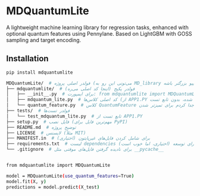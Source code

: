 # MDQuantumLite

A lightweight machine learning library for regression tasks, enhanced with optional quantum features using Pennylane. Based on LightGBM with GOSS sampling and target encoding.

## Installation
```bash
pip install mdquantumlite

MDQuantumLite/  # فولدر اصلی پروژه (می‌تونی این رو به MD_library تغییر بدی اگر بخشی از ریپو بزرگتر باشه)
├── mdquantumlite/  # فولدر پکیج (اینجا کد اصلی می‌ره)
│   ├── __init__.py  # برای ایمپورت: from mdquantumlite import MDQuantumLite
│   ├── mdquantum_lite.py  # کد اصلی کلاس‌ها (از APP1.PY منتقل شده، بدون تابع تست)
│   └── quantum_feature.py  # کلاس QuantumFeature رو جدا کردم برای تمیزتر شدن
├── tests/  # فولدر تست‌ها
│   └── test_mdquantum_lite.py  # تابع تست از APP1.PY
├── setup.py  # فایل نصب (مهم‌ترین فایل برای PyPI)
├── README.md  # توضیح پروژه
├── LICENSE  # لایسنس (مثلاً MIT)
├── MANIFEST.in  # برای شامل کردن فایل‌های غیرپایتون (اختیاری)
├── requirements.txt  # لیست dependencies برای توسعه (اختیاری، اما خوب است)
└── .gitignore  # برای نادیده گرفتن فایل‌های موقتی مثل __pycache__


from mdquantumlite import MDQuantumLite

model = MDQuantumLite(use_quantum_features=True)
model.fit(X, y)
predictions = model.predict(X_test)